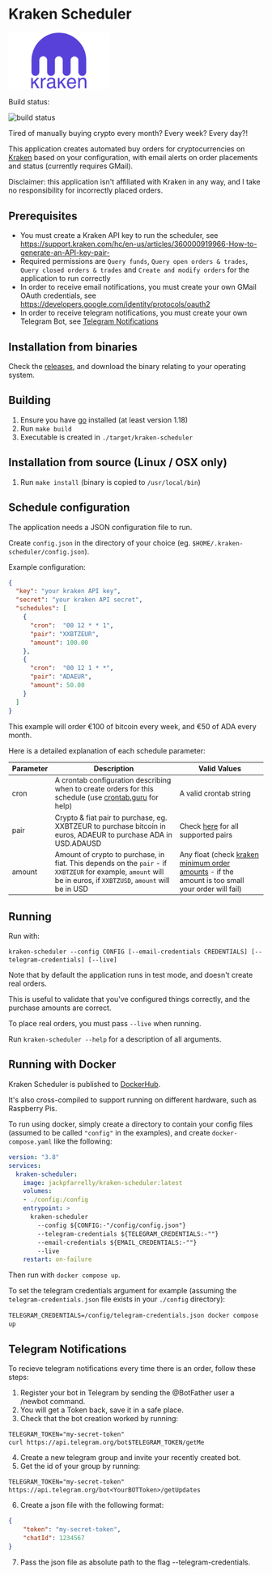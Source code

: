 # Kraken Scheduler

<img src="./doc/img/kraken-logo.png" alt="drawing" width="200" />

Build status:

![build status](https://github.com/jackpf/kraken-scheduler/actions/workflows/go.yml/badge.svg)


Tired of manually buying crypto every month? Every week? Every day?!

This application creates automated buy orders for cryptocurrencies on [Kraken](https://www.kraken.com/)
based on your configuration, with email alerts on order placements and status (currently requires GMail).

Disclaimer: this application isn't affiliated with Kraken in any way, and I take no responsibility
for incorrectly placed orders.

## Prerequisites

- You must create a Kraken API key to run the scheduler, see https://support.kraken.com/hc/en-us/articles/360000919966-How-to-generate-an-API-key-pair-
- Required permissions are `Query funds`, `Query open orders & trades`, `Query closed orders & trades` and `Create and modify orders` for the application to run correctly
- In order to receive email notifications, you must create your own GMail OAuth credentials, see https://developers.google.com/identity/protocols/oauth2
- In order to receive telegram notifications, you must create your own Telegram Bot, see [Telegram Notifications](#telegram-notifications)

## Installation from binaries

Check the [releases](https://github.com/jackpf/kraken-scheduler/releases), and download the binary relating
to your operating system.

## Building

1. Ensure you have [go](https://go.dev/) installed (at least version 1.18)
2. Run `make build`
3. Executable is created in `./target/kraken-scheduler`

## Installation from source (Linux / OSX only)

1. Run `make install` (binary is copied to `/usr/local/bin`)

## Schedule configuration

The application needs a JSON configuration file to run.

Create `config.json` in the directory of your choice (eg. `$HOME/.kraken-scheduler/config.json`).

Example configuration:

```json
{
  "key": "your kraken API key",
  "secret": "your kraken API secret",
  "schedules": [
    {
      "cron":  "00 12 * * 1",
      "pair": "XXBTZEUR",
      "amount": 100.00
    },
    {
      "cron":  "00 12 1 * *",
      "pair": "ADAEUR",
      "amount": 50.00
    }
  ]
}
```

This example will order €100 of bitcoin every week, and €50 of ADA every month.

Here is a detailed explanation of each schedule parameter:

| Parameter 	| Description                                                                                                                                                      	| Valid Values                                                                                                                                                                                     	 |
|-----------	|------------------------------------------------------------------------------------------------------------------------------------------------------------------	|----------------------------------------------------------------------------------------------------------------------------------------------------------------------------------------------------|
| cron      	| A crontab configuration describing when to create orders for this schedule (use [crontab.guru](https://crontab.guru/) for help)                                  	| A valid crontab string                                                                                                                                                                           	 |
| pair      	| Crypto & fiat pair to purchase, eg. XXBTZEUR to purchase bitcoin in euros, ADAEUR to purchase ADA in USD.ADAUSD                                                  	| Check [here](./src/main/config/model/pairs.go) for all supported pairs                                                              	                                                              |
| amount    	| Amount of crypto to purchase, in fiat. This depends on the `pair` - if `XXBTZEUR` for example, `amount` will be in euros, if `XXBTZUSD`, `amount` will be in USD 	| Any float (check [kraken minimum order amounts](https://support.kraken.com/hc/en-us/articles/205893708-Minimum-order-size-volume-for-trading) - if the amount is too small your order will fail) 	 |

## Running

Run with:

```shell
kraken-scheduler --config CONFIG [--email-credentials CREDENTIALS] [--telegram-credentials] [--live]
```

Note that by default the application runs in test mode, and doesn't create real orders.

This is useful to validate that you've configured things correctly, and the purchase amounts are correct.

To place real orders, you must pass `--live` when running.

Run `kraken-scheduler --help` for a description of all arguments.

## Running with Docker

Kraken Scheduler is published to [DockerHub](https://hub.docker.com/r/jackpfarrelly/kraken-scheduler).

It's also cross-compiled to support running on different hardware, such as Raspberry Pis.

To run using docker, simply create a directory to contain your config files (assumed to be called `"config"` in the examples),
and create `docker-compose.yaml` like the following:

```yaml
version: "3.8"
services:
  kraken-scheduler:
    image: jackpfarrelly/kraken-scheduler:latest
    volumes:
    - ./config:/config
    entrypoint: >
      kraken-scheduler
        --config ${CONFIG:-"/config/config.json"}
        --telegram-credentials ${TELEGRAM_CREDENTIALS:-""}
        --email-credentials ${EMAIL_CREDENTIALS:-""}
        --live
    restart: on-failure
```

Then run with `docker compose up`.

To set the telegram credentials argument for example (assuming the `telegram-credentials.json` file exists in your `./config` directory):

`TELEGRAM_CREDENTIALS=/config/telegram-credentials.json docker compose up`

## Telegram Notifications

To recieve telegram notifications every time there is an order, follow these steps:

1. Register your bot in Telegram by sending the @BotFather user a /newbot command.
2. You will get a Token back, save it in a safe place.
3. Check that the bot creation worked by running:

  ```shell
  TELEGRAM_TOKEN="my-secret-token"
  curl https://api.telegram.org/bot$TELEGRAM_TOKEN/getMe
  ```

4. Create a new telegram group and invite your recently created bot.
5. Get the id of your group by running:

  ```shell
  TELEGRAM_TOKEN="my-secret-token"
  https://api.telegram.org/bot<YourBOTToken>/getUpdates
  ```

6. Create a json file with the following format:

  ```json
  {
	  "token": "my-secret-token",
	  "chatId": 1234567
  }
  ```

7. Pass the json file as absolute path to the flag --telegram-credentials.